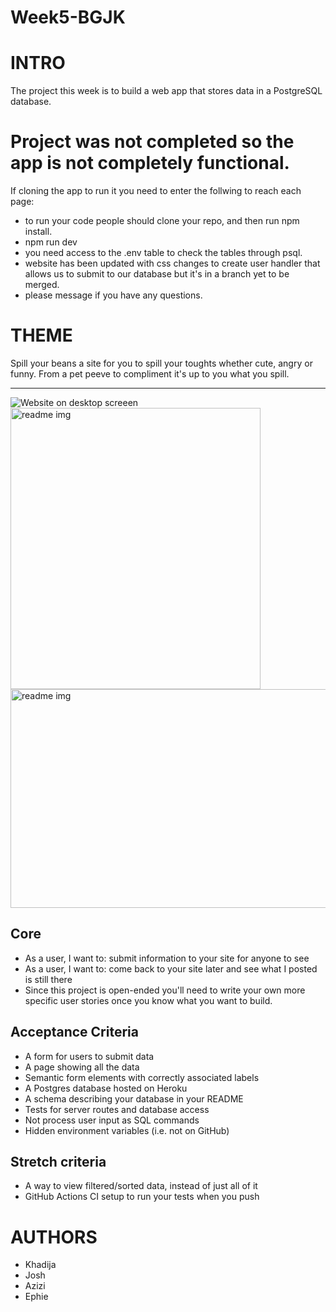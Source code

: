 # Week5-BGJK
# INTRO
The project this week is to build a web app that stores data in a PostgreSQL database.

# Project was not completed so the app is not completely functional.

If cloning the app to run it you need to enter the follwing to reach each page:
- to run your code people should clone your repo, and then run npm install.
- npm run dev 
- you need access to the .env table to check the tables through psql. 
- website has been updated with css changes to create user handler that allows us to submit to our database but it's in a branch yet to be merged.
- please message if you have any questions. 


# THEME
Spill your beans a site for you to spill your toughts whether cute, angry or funny. From a pet peeve to compliment it's up to you what you spill. 

----

![Website on desktop screeen](https://user-images.githubusercontent.com/59174800/90218905-d7c91c80-ddfc-11ea-9875-41f28094a162.png)
<img src='https://user-images.githubusercontent.com/60614102/90199241-0d094680-ddcc-11ea-9d0a-e82204e33074.png' width='400' height='450' title='readme img'>
<img src='https://user-images.githubusercontent.com/60614102/90199255-14c8eb00-ddcc-11ea-823b-8d1b1ef00cc6.png' width='600' height='350' title='readme img'>


## Core
- As a user, I want to: submit information to your site for anyone to see
- As a user, I want to: come back to your site later and see what I posted is still there
- Since this project is open-ended you'll need to write your own more specific user stories once you know what you want to build.

## Acceptance Criteria
- A form for users to submit data
- A page showing all the data
- Semantic form elements with correctly associated labels
- A Postgres database hosted on Heroku
- A schema describing your database in your README
- Tests for server routes and database access
- Not process user input as SQL commands
- Hidden environment variables (i.e. not on GitHub)

## Stretch criteria
- A way to view filtered/sorted data, instead of just all of it
- GitHub Actions CI setup to run your tests when you push

# AUTHORS
- Khadija 
- Josh
- Azizi 
- Ephie 
